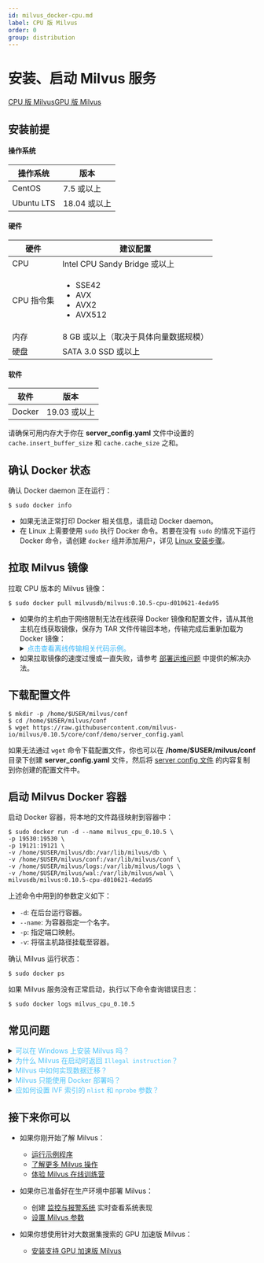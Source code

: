 ```yaml
---
id: milvus_docker-cpu.md
label: CPU 版 Milvus
order: 0
group: distribution
---
```



# 安装、启动 Milvus 服务

<div class="tab-wrapper"><a href="milvus_docker-cpu.md" class='active'>CPU 版 Milvus</a><a href="milvus_docker-gpu.md" >GPU 版 Milvus</a></div>

## 安装前提

#### 操作系统

| 操作系统   | 版本                                                      |
| -------------- | ------------------------------------------------------------ |
| CentOS         | 7.5 或以上                                                   |
| Ubuntu LTS     | 18.04 或以上                                                 |

#### 硬件

| 硬件 | 建议配置                               |
| ---- | -------------------------------------- |
| CPU        | Intel CPU Sandy Bridge 或以上 |
| CPU 指令集 | <ul><li>SSE42</li><li>AVX</li><li>AVX2</li><li>AVX512</li></ul> |
| 内存 | 8 GB 或以上（取决于具体向量数据规模） |
| 硬盘 | SATA 3.0 SSD 或以上                |

#### 软件

| 软件     | 版本                                |
| ------- | -------------------------------------- |
| Docker  | 19.03 或以上                             |

<div class="alert note">
请确保可用内存大于你在 <b>server_config.yaml</b> 文件中设置的 <code>cache.insert_buffer_size</code> 和 <code>cache.cache_size</code> 之和。
</div>

## 确认 Docker 状态

确认 Docker daemon 正在运行：

```shell
$ sudo docker info
```

<div class="alert note">
<ul>
<li>如果无法正常打印 Docker 相关信息，请启动 Docker daemon。</li>
<li>在 Linux 上需要使用 <code>sudo</code> 执行 Docker 命令。若要在没有 <code>sudo</code> 的情况下运行 Docker 命令，请创建 <code>docker</code> 组并添加用户，详见 <a href="https://docs.docker.com/install/linux/linux-postinstall/">Linux 安装步骤</a>。</li>
</ul>
</div>

## 拉取 Milvus 镜像

拉取 CPU 版本的 Milvus 镜像：

```shell
$ sudo docker pull milvusdb/milvus:0.10.5-cpu-d010621-4eda95
```
<div class="alert note">
<ul>
<li>如果你的主机由于网络限制无法在线获得 Docker 镜像和配置文件，请从其他主机在线获取镜像，保存为 TAR 文件传输回本地，传输完成后重新加载为 Docker 镜像：
<details>
<summary><font color="#3ab7f8">点击查看离线传输相关代码示例。</font></summary>
<ol>
 <li>将 Docker 镜像保存为 TAR 文件再使用合适的方式传输。</br>

<code class="language-shell">
    $ docker save milvusdb/milvus > milvus_image.tar
</code>
</li>

<li>将 TAR 文件传输完成后使用以下命令重新加载成 Docker 镜像。</br>

<code class="language-shell">
    $ docker load < milvus_image.tar
</code>
</li></ol>
</details></li>
<li>如果拉取镜像的速度过慢或一直失败，请参考 <a href="operational_faq.md">部署运维问题</a> 中提供的解决办法。</li>
</ul>
</div>

## 下载配置文件

```shell
$ mkdir -p /home/$USER/milvus/conf
$ cd /home/$USER/milvus/conf
$ wget https://raw.githubusercontent.com/milvus-io/milvus/0.10.5/core/conf/demo/server_config.yaml
```

<div class="alert note">
如果无法通过 <code>wget</code> 命令下载配置文件，你也可以在 <b>/home/$USER/milvus/conf</b> 目录下创建 <b>server_config.yaml</b> 文件，然后将 <a href="https://github.com/milvus-io/milvus/blob/0.10.5/core/conf/demo/server_config.yaml">server config 文件</a> 的内容复制到你创建的配置文件中。
</div>

## 启动 Milvus Docker 容器

启动 Docker 容器，将本地的文件路径映射到容器中：

```shell
$ sudo docker run -d --name milvus_cpu_0.10.5 \
-p 19530:19530 \
-p 19121:19121 \
-v /home/$USER/milvus/db:/var/lib/milvus/db \
-v /home/$USER/milvus/conf:/var/lib/milvus/conf \
-v /home/$USER/milvus/logs:/var/lib/milvus/logs \
-v /home/$USER/milvus/wal:/var/lib/milvus/wal \
milvusdb/milvus:0.10.5-cpu-d010621-4eda95
```

上述命令中用到的参数定义如下：

- `-d`: 在后台运行容器。
- `--name`: 为容器指定一个名字。
- `-p`: 指定端口映射。
- `-v`: 将宿主机路径挂载至容器。

确认 Milvus 运行状态：

```shell
$ sudo docker ps
```

如果 Milvus 服务没有正常启动，执行以下命令查询错误日志：

```shell
$ sudo docker logs milvus_cpu_0.10.5
```

## 常见问题

<details>
<summary><font color="#4fc4f9">可以在 Windows 上安装 Milvus 吗？</font></summary>
理论上只要能够支持 Docker 的操作系统都可以运行 Milvus。
</details>
<details>
<summary><font color="#4fc4f9">为什么 Milvus 在启动时返回 <code>Illegal instruction</code>？</font></summary>
如果你的 CPU 不支持 SSE42、AVX、AVX2、AVX512 其中任何一个指令集，则 Milvus 无法正常启动。可以通过 <code>cat /proc/cpuinfo</code> 查看 CPU 支持的指令集。
</details>
<details>
<summary><font color="#4fc4f9">Milvus 中如何实现数据迁移？</font></summary>
详见<a href="data_migration.md">数据迁移</a>。

<div class="alert note">
注意：不同版本之间，数据可能会不兼容。目前数据格式兼容到 Milvus v0.7.0。
</div>

</details>
<details>
<summary><font color="#4fc4f9">Milvus 只能使用 Docker 部署吗？</font></summary>
Milvus 还支持源码编译，该方法仅支持 Linux 系统。详见 <a href="https://github.com/milvus-io/milvus/blob/master/INSTALL.md">从源代码编译 Milvus</a>。

</details>
<details>
<summary><font color="#4fc4f9">应如何设置 IVF 索引的 <code>nlist</code> 和 <code>nprobe</code> 参数？</font></summary>
IVF 索引的 <code>nlist</code> 值需要根据具体的使用情况去设置。一般来说，推荐值为 <code>4 &times; sqrt(n)</code>，其中 n 为 segment 内的 entity 总量。

`nprobe` 的选取需要根据数据总量和实际场景在速度性能和准确率之间进行取舍。建议通过多次实验确定一个合理的值。

以下是使用公开测试数据集 sift50m 针对 `nlist` 和 `nprobe` 的一个测试。以索引类型 IVF\_SQ8 为例，针对不同 `nlist`/`nprobe` 组合的搜索时间和召回率分别进行对比。

<div class="alert note">

因 CPU 版 Milvus 和 GPU 版 Milvus 测试结果类似，此处仅展示基于 GPU 版 Milvus 测试的结果。

</div>

<img src="https://raw.githubusercontent.com/milvus-io/docs/master/v0.10.5/assets/accuracy_nlist_nprobe.png" alt="accuracy_nlist_nprobe.png">

在本次测试中，`nlist` 和 `nprobe` 的值成比例增长，召回率随 `nlist`/`nprobe` 组合增长呈现上升的趋势。

<img src="https://raw.githubusercontent.com/milvus-io/docs/master/v0.10.5/assets/performance_nlist_nprobe.png" alt="performance_nlist_nprobe.png">

在 `nlist` 为 4096 和 `nprobe` 为 128 时，速度性能最佳。

</details>



## 接下来你可以

- 如果你刚开始了解 Milvus：

  - [运行示例程序](example_code.md)
  - [了解更多 Milvus 操作](milvus_operation.md)
  - [体验 Milvus 在线训练营](https://github.com/zilliz-bootcamp)

- 如果你已准备好在生产环境中部署 Milvus：

  - 创建 [监控与报警系统](monitor.md) 实时查看系统表现
  - [设置 Milvus 参数](milvus_config.md)
  
- 如果你想使用针对大数据集搜索的 GPU 加速版 Milvus：

  - [安装支持 GPU 加速版 Milvus](milvus_docker-gpu.md)
